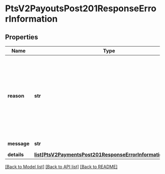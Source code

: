 # PtsV2PayoutsPost201ResponseErrorInformation

## Properties
Name | Type | Description | Notes
------------ | ------------- | ------------- | -------------
**reason** | **str** | The reason of the status.  Possible values:  - EXPIRED_CARD  - PROCESSOR_DECLINED  - STOLEN_LOST_CARD  - UNAUTHORIZED_CARD  - CVN_NOT_MATCH  - INVALID_CVN  - BLACKLISTED_CUSTOMER  - INVALID_ACCOUNT  - GENERAL_DECLINE  - RISK_CONTROL_DECLINE  - PROCESSOR_RISK_CONTROL_DECLINE  - DEBIT_CARD_USAGE_EXCEEDED_LIMIT  | [optional] 
**message** | **str** | The detail message related to the status and reason listed above. | [optional] 
**details** | [**list[PtsV2PaymentsPost201ResponseErrorInformationDetails]**](PtsV2PaymentsPost201ResponseErrorInformationDetails.md) |  | [optional] 

[[Back to Model list]](../README.md#documentation-for-models) [[Back to API list]](../README.md#documentation-for-api-endpoints) [[Back to README]](../README.md)


